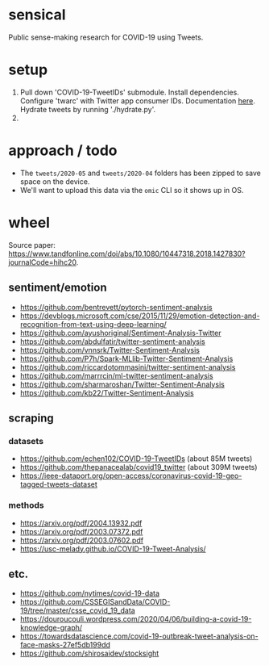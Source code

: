 # sensical
Public sense-making research for COVID-19 using Tweets.

# setup

1. Pull down 'COVID-19-TweetIDs' submodule. Install dependencies.  Configure 'twarc' with Twitter app consumer IDs.  Documentation [here](https://developer.twitter.com/en/docs/labs/filtered-stream/quick-start).  Hydrate tweets by running './hydrate.py'.
2.  

# approach / todo

- The `tweets/2020-05` and `tweets/2020-04` folders has been zipped to save space on the device.
- We'll want to upload this data via the `omic` CLI so it shows up in OS.

# wheel

Source paper:  https://www.tandfonline.com/doi/abs/10.1080/10447318.2018.1427830?journalCode=hihc20.

## sentiment/emotion

- https://github.com/bentrevett/pytorch-sentiment-analysis
- https://devblogs.microsoft.com/cse/2015/11/29/emotion-detection-and-recognition-from-text-using-deep-learning/
- https://github.com/ayushoriginal/Sentiment-Analysis-Twitter
- https://github.com/abdulfatir/twitter-sentiment-analysis
- https://github.com/vnnsrk/Twitter-Sentiment-Analysis
- https://github.com/P7h/Spark-MLlib-Twitter-Sentiment-Analysis
- https://github.com/riccardotommasini/twitter-sentiment-analysis
- https://github.com/marrrcin/ml-twitter-sentiment-analysis
- https://github.com/sharmaroshan/Twitter-Sentiment-Analysis
- https://github.com/kb22/Twitter-Sentiment-Analysis

## scraping

### datasets

- https://github.com/echen102/COVID-19-TweetIDs (about 85M tweets)
- https://github.com/thepanacealab/covid19_twitter (about 309M tweets)
- https://ieee-dataport.org/open-access/coronavirus-covid-19-geo-tagged-tweets-dataset

### methods

- https://arxiv.org/pdf/2004.13932.pdf
- https://arxiv.org/pdf/2003.07372.pdf
- https://arxiv.org/pdf/2003.07602.pdf
- https://usc-melady.github.io/COVID-19-Tweet-Analysis/

## etc.

- https://github.com/nytimes/covid-19-data
- https://github.com/CSSEGISandData/COVID-19/tree/master/csse_covid_19_data
- https://douroucouli.wordpress.com/2020/04/06/building-a-covid-19-knowledge-graph/
- https://towardsdatascience.com/covid-19-outbreak-tweet-analysis-on-face-masks-27ef5db199dd
- https://github.com/shirosaidev/stocksight
